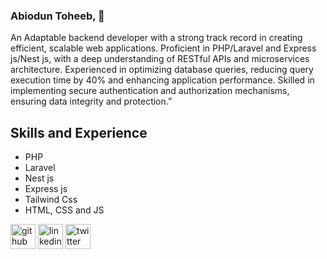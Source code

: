 ### Abiodun Toheeb, 👋
An Adaptable backend developer with a strong track record in creating efficient, scalable web applications. Proficient in PHP/Laravel and Express js/Nest js, with a deep understanding of RESTful APIs and microservices architecture. Experienced in optimizing database queries, reducing query execution time by 40% and enhancing application performance. Skilled in implementing secure authentication and authorization mechanisms, ensuring data integrity and protection.”

## Skills and Experience
* PHP
* Laravel
* Nest js
* Express js
* Tailwind Css
* HTML, CSS and JS


  


[<img src='https://cdn.jsdelivr.net/npm/simple-icons@3.0.1/icons/github.svg' alt='github' height='40'>](https://github.com/https://github.com/Enigmatec)  [<img src='https://cdn.jsdelivr.net/npm/simple-icons@3.0.1/icons/linkedin.svg' alt='linkedin' height='40'>](https://www.linkedin.com/in/https://www.linkedin.com/in/toheeb-abiodun-283a92135//)  [<img src='https://cdn.jsdelivr.net/npm/simple-icons@3.0.1/icons/twitter.svg' alt='twitter' height='40'>](https://twitter.com/https://twitter.com/Abhay_tec) 




